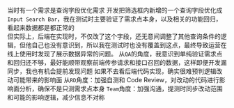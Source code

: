 当时有一个需求是查询字段优化需求
开发把筛选框内新增的一个查询字段优化成`Input Search Bar`，我在测试时主要验证了需求点本身，以及相关的功能回归，看起来数据都是都正常的  
但实际上，后端在实现时，不仅改了这个字段，还无意间调整了其他查询条件的逻辑，但他自己也没有意识到，所以我在测试时也没有覆盖到这点，最终导致运营在线上使用时发现了展示数据异常的问题。 
从`QA`的角度，我意识到单纯验证需求点和回归还不够，最好能顺带观察前端传参请求和接口召回的数据，这样即便开发漏同步，我也有机会提前发现问题
如果不去看后端代码实现，确实很难预判逻辑改动可能带来的影响面
从`RD`角度：加强自测和 Code Review，对改动的代码进行影响面分析，确保不是只测需求点本身
`Team`角度：加强沟通，提测时同步改动范围和可能的影响逻辑，减少信息不对称